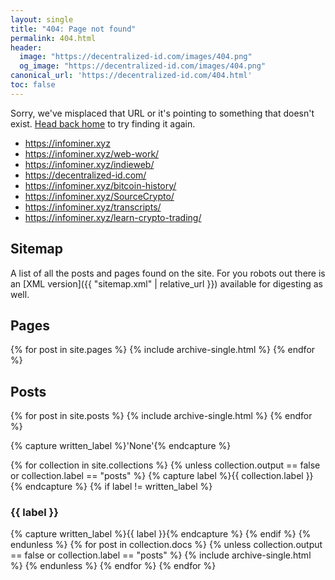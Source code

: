 ```yaml
---
layout: single
title: "404: Page not found"
permalink: 404.html
header: 
  image: "https://decentralized-id.com/images/404.png"
  og_image: "https://decentralized-id.com/images/404.png"
canonical_url: 'https://decentralized-id.com/404.html'
toc: false
---
```


<p class="lead">Sorry, we've misplaced that URL or it's pointing to something that doesn't exist. <a href="{{ site.baseurl }}/">Head back home</a> to try finding it again.</p>
<p><ul>
  <li><a href="https://infominer.xyz">https://infominer.xyz</a></li>
  <li><a href="https://infominer.xyz/web-work/">https://infominer.xyz/web-work/</a></li>
  <li><a href="https://infominer.xyz/indieweb/">https://infominer.xyz/indieweb/</a></li>
  <li><a href="https://decentralized-id.com/">https://decentralized-id.com/</a></li>
  <li><a href="https://infominer.xyz/bitcoin-history/">https://infominer.xyz/bitcoin-history/</a></li>
  <li><a href="https://infominer.xyz/SourceCrypto/">https://infominer.xyz/SourceCrypto/</a></li>
  <li><a href="https://infominer.xyz/transcripts/">https://infominer.xyz/transcripts/</a></li>
  <li><a href="https://infominer.xyz/learn-crypto-trading/">https://infominer.xyz/learn-crypto-trading/</a></li>
</ul></p>

<h2>Sitemap</h2>

A list of all the posts and pages found on the site. For you robots out there is an [XML version]({{ "sitemap.xml" | relative_url }}) available for digesting as well.

<h2>Pages</h2>
{% for post in site.pages %}
  {% include archive-single.html %}
{% endfor %}

<h2>Posts</h2>
{% for post in site.posts %}
  {% include archive-single.html %}
{% endfor %}

{% capture written_label %}'None'{% endcapture %}

{% for collection in site.collections %}
{% unless collection.output == false or collection.label == "posts" %}
  {% capture label %}{{ collection.label }}{% endcapture %}
  {% if label != written_label %}
  <h3>{{ label }}</h3>
  {% capture written_label %}{{ label }}{% endcapture %}
  {% endif %}
{% endunless %}
{% for post in collection.docs %}
  {% unless collection.output == false or collection.label == "posts" %}
  {% include archive-single.html %}
  {% endunless %}
{% endfor %}
{% endfor %}
